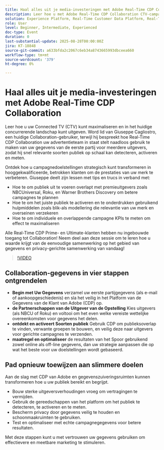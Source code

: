 ```yaml
---
title: Haal alles uit je media-investeringen met Adobe Real-Time CDP Collaboration
description: Leer hoe u met Adobe Real-Time CDP Collaboration CTV-campagnes kunt activeren, meten en optimaliseren met hoogwaardige uitgevers en gegevens van eerste partijen.
solution: Experience Platform, Real-Time Customer Data Platform, Real-Time Customer Data Platform Collaboration
role: User
level: Beginner, Intermediate, Experienced
doc-type: Event
duration: 0
last-substantial-update: 2025-08-28T00:00:00Z
jira: KT-18848
source-git-commit: a633bfda2c2067c6eb34a8743665993dbceea660
workflow-type: tm+mt
source-wordcount: '379'
ht-degree: 0%

---
```



# Haal alles uit je media-investeringen met Adobe Real-Time CDP Collaboration

Leer hoe u uw Connected TV (CTV) kunt maximaliseren en in het huidige concurrerende landschap kunt uitgeven. Word lid van Giuseppe Cagliostro, een huidige Collaboration-gebruiker, terwijl hij bespreekt hoe Real-Time CDP Collaboration uw advertentieteam in staat stelt naadloos gebruik te maken van uw gegevens van de eerste partij voor meerdere uitgevers, zodat hij snel relevante soorten publiek op schaal kan detecteren, activeren en meten.

Ontdek hoe u campagnedoelstellingen strategisch kunt transformeren in hooggekwalificeerde, betrokken klanten om de prestaties van uw merk te verbeteren. Giuseppe deelt zijn lessen met tips en trucs in verband met:

* Hoe te om publiek uit te voeren overlapt met premieuitgevers zoals NBCUniversal, Roku, en Warner Brothers Discovery om betere campagnes te plannen
* Hoe te om het juiste publiek te activeren en te onderdrukken gebruikend hulpmiddelen zoals blik-als modellering die relevantie van uw merk en overseinen verzekeren
* Hoe te om individuele en overlappende campagne KPIs te meten om effect te maximaliseren

Alle Real-Time CDP Prime- en Ultimate-klanten hebben nu ingebouwde toegang tot Collaboration! Neem deel aan deze sessie om te leren hoe u waarde krijgt van de eenvoudige samenwerking op het gebied van gegevens en privacy-gerichte samenwerking van vandaag!

>[!VIDEO](https://video.tv.adobe.com/v/3471329/?learn=on&enablevpops)

## Collaboration-gegevens in vier stappen ontgrendelen

* **Begin met Uw Gegevens** verzamel uw eerste partijgegevens (als e-mail of aankoopgeschiedenis) en sla het veilig in het Platform van de Gegevens van de Klant van Adobe (CDP) op.
* **de Partnerschappen van de Uitgever van de Opstelling** Kies uitgevers (als NBCU of Roku) en voltooi om het even welke vereiste wettelijke overeenkomsten voor gegevens het delen.
* **ontdekt en activeert Soorten publiek** Gebruik CDP om publieksoverlap te vinden, verwante groepen te bouwen, en veilig deze naar uitgevers voor gerichte campagnes te verzenden.
* **maatregel en optimaliseer** de resultaten van het Spoor gebruikend zowel online als off-line gegevens, dan uw strategie aanpassen die op wat het beste voor uw doelstellingen wordt gebaseerd.

## Pad opnieuw toewijzen aan slimmere doelen

Aan de slag met CDP van Adobe en gegevenszuiveringsruimten kunnen transformeren hoe u uw publiek bereikt en begrijpt.

* Bouw sterke uitgeversverhoudingen vroeg om vertragingen te vermijden.
* Gebruik de gereedschappen van het platform om het publiek te detecteren, te activeren en te meten.
* Bescherm privacy door gegevens veilig te houden en schoonmaakruimten te gebruiken.
* Test en optimaliseer met echte campagnegegevens voor betere resultaten.

Met deze stappen kunt u met vertrouwen uw gegevens gebruiken om effectievere en meetbare marketing te stimuleren.
